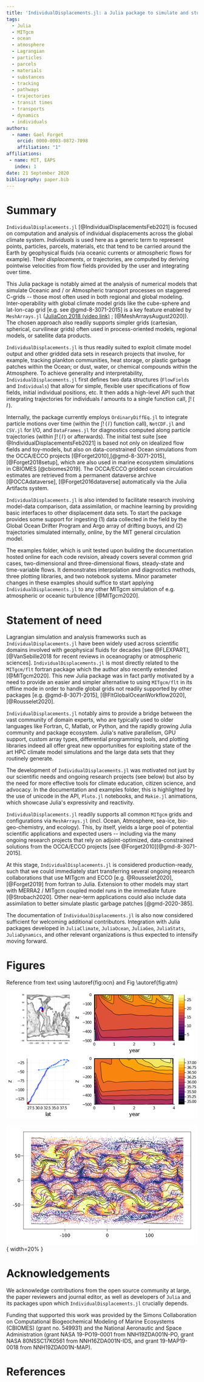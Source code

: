 ```yaml
---
title: 'IndividualDisplacements.jl: a Julia package to simulate and study particle displacements within the climate system'
tags:
  - Julia
  - MITgcm
  - ocean
  - atmosphere
  - Lagrangian
  - particles
  - parcels
  - materials
  - substances
  - tracking
  - pathways
  - trajectories
  - transit times
  - transports
  - dynamics
  - individuals
authors:
  - name: Gael Forget
    orcid: 0000-0003-0872-7098
    affiliation: "1"
affiliations:
 - name: MIT, EAPS
   index: 1
date: 21 September 2020
bibliography: paper.bib
---
```


# Summary

`IndividualDisplacements.jl` [@IndividualDisplacementsFeb2021] is focused on computation and analysis of individual displacements across the global climate system. _Individuals_ is used here as a generic term to represent points, particles, parcels, materials, etc that tend to be carried around the Earth by geophysical fluids (via oceanic currents or atmospheric flows for example). Their _displacements_, or trajectories, are computed by deriving pointwise velocities from flow fields provided by the user and integrating over time.


This Julia package is notably aimed at the analysis of numerical models that simulate Oceanic and / or Atmospheric transport processes on staggered C-grids -- those most often used in both regional and global modeling. Inter-operability with global climate model grids like the cube-sphere and lat-lon-cap grid [e.g. see @gmd-8-3071-2015] is a key feature enabled by `MeshArrays.jl` ([JuliaCon 2018 (video link)](https://youtu.be/RDxAy_zSUvg) ; [@MeshArraysAugust2020]). The chosen approach also readily supports simpler grids (cartesian, spherical, curvilinear grids) often used in process-oriented models, regional models, or satellite data products.

`IndividualDisplacements.jl` is thus readily suited to exploit climate model output and other gridded data sets in research projects that involve, for example, tracking plankton communities, heat storage, or plastic garbage patches within the Ocean; or dust, water, or chemical compounds within the Atmosphere. To achieve generality and interpretability, `IndividualDisplacements.jl` first defines two data structures (`FlowFields` and `Individuals`) that allow for simple, flexible user specifications of flow fields, initial individual positions, etc. It then adds a high-level API such that integrating trajectories for individuals $\mathit{I}$ amounts to a single function call, $\int!\,(\,\mathit{I}\,)$.

Internally, the package currently employs `OrdinaryDiffEq.jl` to integrate particle motions over time (within the $\int!\,(\,\mathit{I}\,)$ function call), `NetCDF.jl` and `CSV.jl` for I/O, and `DataFrames.jl` for diagnostics computed along particle trajectories (within $\int!\,(\,\mathit{I}\,)$ or afterwards). The initial test suite [see @IndividualDisplacementsFeb2021] is based not only on idealized flow fields and toy-models, but also on data-constrained Ocean simulations from the OCCA/ECCO projects [@Forget2010],[@gmd-8-3071-2015], [@Forget2018setup], which are also used in marine ecosystem simulations in CBIOMES [@cbiomes2019]. The OCCA/ECCO gridded ocean circulation estimates are retrieved from a permanent dataverse archive [@OCCAdataverse], [@Forget2016dataverse] automatically via the Julia Artifacts system.

`IndividualDisplacements.jl` is also intended to facilitate research involving model-data comparison, data assimilation, or machine learning by providing basic interfaces to other displacement data sets. To start the package provides some support for ingesting (1) data collected in the field by the Global Ocean Drifter Program and Argo array of drifting buoys, and (2) trajectories simulated internally, _online_, by the MIT general circulation model.

The examples folder, which is unit tested upon building the documentation hosted online for each code revision, already covers several common grid cases, two-dimensional and three-dimensional flows, steady-state and time-variable flows. It demonstrates interpolation and diagnostics methods, three plotting libraries, and two notebook systems. Minor parameter changes in these examples should suffice to start applying `IndividualDisplacements.jl` to any other MITgcm simulation of e.g. atmospheric or oceanic turbulence [@MITgcm2020].

# Statement of need

Lagrangian simulation and analysis frameworks such as `IndividualDisplacements.jl` have been widely used across scientific domains involved with geophysical fluids for decades [see @FLEXPART],[@VanSebille2018 for recent reviews in oceanography or atmospheric sciences]. `IndividualDisplacements.jl` is most directly related to the `MITgcm/flt` fortran package which the author also recently extended [@MITgcm2020]. This new Julia package was in fact partly motivated by a need to provide an easier and simpler alternative to using `MITgcm/flt` in its offline mode in order to handle global grids not readily supported by other packages [e.g. @gmd-8-3071-2015], [@FltGlobalOceanWorkflow2020], [@Rousselet2020].

`IndividualDisplacements.jl` notably aims to provide a bridge between the vast community of domain experts, who are typically used to older languages like Fortran, C, Matlab, or Python, and the rapidly growing Julia community and package ecosystem. Julia's native parallelism, GPU support, custom array types, differential programming tools, and plotting libraries indeed all offer great new opportunities for exploiting state of the art HPC climate model simulations and the large data sets that they routinely generate.

The development of `IndividualDisplacements.jl` was motivated not just by our scientific needs and ongoing research projects (see below) but also by the need for more effective tools for climate education, citizen science, and advocacy. In the documentation and examples folder, this is highlighted by the use of unicode in the API, `Pluto.jl` notebooks, and `Makie.jl` animations, which showcase Julia's expressivity and reactivity. 

`IndividualDisplacements.jl` readily supports all common `MITgcm` grids and configurations via `MeshArrays.jl` (incl. Ocean,  Atmosphere, sea-ice, bio-geo-chemistry, and ecology). This, by itself, yields a large pool of potential scientific applications and expected users -- including via the many ongoing research projects that rely on adjoint-optimized, data-constrained solutions from the OCCA/ECCO projects [see @Forget2010][@gmd-8-3071-2015]. 

At this stage, `IndividualDisplacements.jl` is considered production-ready, such that we could immediately start transferring several ongoing research collaborations that use MITgcm and ECCO [e.g. @Rousselet2020], [@Forget2019] from fortran to Julia. Extension to other models may start with MERRA2 / MITgcm coupled model runs in the immediate future [@Strobach2020]. Other near-term applications could also include data assimilation to better simulate plastic garbage patches [@gmd-2020-385]. 

The documentation of `IndividualDisplacements.jl` is also now considered sufficient for welcoming additional contributors. Integration with Julia packages developed in `JuliaClimate`, `JuliaOcean`, `JuliaGeo`, `JuliaStats`, `JuliaDynamics`, and other relevant organizations is thus expected to intensify moving forward.

# Figures

Reference from text using \autoref{fig:ocn} and Fig \autoref{fig:atm}

![Ocean simulation example.\label{fig:ocn}](simulated_lagr_float03.png)

![Atmosphere simulation example.\label{fig:atm}](simulated_atm_flow04.png){ width=20% }

# Acknowledgements

We acknowledge contributions from the open source community at large, the paper reviewers and journal editor, as well as developers of `Julia` and its packages upon which `IndividualDisplacements.jl` crucially depends. 

Funding that supported this work was provided by the Simons Collaboration on Computational Biogeochemical Modeling of Marine Ecosystems (CBIOMES) (grant no. 549931) and the National Aeronautic and Space Administration (grant NASA 19-PO19-0001 from NNH19ZDA001N-PO, grant NASA 80NSSC17K0561 from NNH16ZDA001N-IDS, and grant 19-MAP19-0018 from NNH19ZDA001N-MAP).

# References

